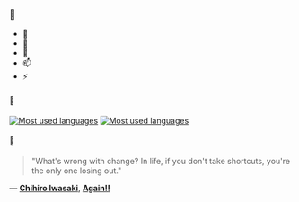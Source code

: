 ### 👋

- 🔭
- 🌱
- 💬
- 📫
- ⚡

#### 🧏

[![Most used languages](https://github-readme-stats-aynah.vercel.app/api/top-langs/?username=aynh&theme=solarized-dark&langs_count=6&layout=compact&hide_title=true)](https://github.com/anuraghazra/github-readme-stats#gh-dark-mode-only)
[![Most used languages](https://github-readme-stats-aynah.vercel.app/api/top-langs/?username=aynh&theme=solarized-light&langs_count=6&layout=compact&hide_title=true)](https://github.com/anuraghazra/github-readme-stats#gh-light-mode-only)

#### 💬

> "What's wrong with change? In life, if you don't take shortcuts, you're the only one losing out."

&mdash; [**Chihiro Iwasaki**](https://myanimelist.net/character.php?q=Chihiro%20Iwasaki&cat=character), [**Again!!**](https://myanimelist.net/search/all?q=Again!!&cat=all)
